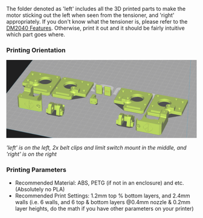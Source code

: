 The folder denoted as 'left' includes all the 3D printed parts to make the motor sticking out the left when seen from the tensioner, and 'right' appropriately. If you don't know what the tensioner is, please refer to the [DM2040 Features](https://github.com/CrispyButtermilkChickenSalad/DM2040/wiki/Features). Otherwise, print it out and it should be fairly intuitive which part goes where.

### Printing Orientation
![](https://github.com/CrispyButtermilkChickenSalad/DM2040/blob/938aac872b61ee5c5cdc3e4737fece7d25709592/Gallery/printing%20orientation.png)

*'left' is on the left, 2x belt clips and limit switch mount in the middle, and 'right' is on the right*

### Printing Parameters
- Recommended Material: ABS, PETG (if not in an enclosure) and etc. (Absolutely no PLA)
- Recommended Print Settings: 1.2mm top % bottom layers, and 2.4mm walls (i.e. 6 walls, and 6 top & bottom layers @0.4mm nozzle & 0.2mm layer heights, do the math if you have other parameters on your printer)
